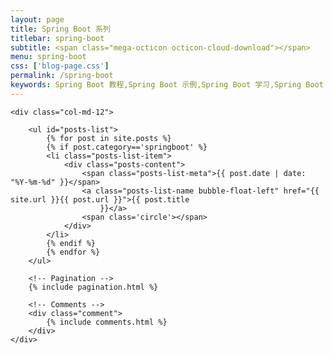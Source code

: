 ```yaml
---
layout: page
title: Spring Boot 系列
titlebar: spring-boot
subtitle: <span class="mega-octicon octicon-cloud-download"></span>
menu: spring-boot
css: ['blog-page.css']
permalink: /spring-boot
keywords: Spring Boot 教程,Spring Boot 示例,Spring Boot 学习,Spring Boot 资源,Spring Boot 2.0
---
```


<div class="row">

    <div class="col-md-12">

        <ul id="posts-list">
            {% for post in site.posts %}
            {% if post.category=='springboot' %}
            <li class="posts-list-item">
                <div class="posts-content">
                    <span class="posts-list-meta">{{ post.date | date: "%Y-%m-%d" }}</span>
                    <a class="posts-list-name bubble-float-left" href="{{ site.url }}{{ post.url }}">{{ post.title
                        }}</a>
                    <span class='circle'></span>
                </div>
            </li>
            {% endif %}
            {% endfor %}
        </ul>

        <!-- Pagination -->
        {% include pagination.html %}

        <!-- Comments -->
        <div class="comment">
            {% include comments.html %}
        </div>
    </div>

</div>
<script>
    $(document).ready(function () {

        // Enable bootstrap tooltip
        $("body").tooltip({selector: '[data-toggle=tooltip]'});

    });
</script>
